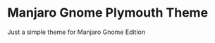 # Manjaro Gnome Plymouth Theme
Just a simple theme for Manjaro Gnome Edition
<a href="http://xomf.com/qcvws"><img src="http://i.xomf.com/qcvws.jpg" alt="" title="image hosting by xomf.com" /></a>
